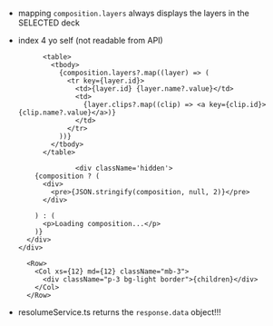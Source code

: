 - mapping `composition.layers` always displays the layers in the SELECTED deck 
- index 4 yo self (not readable from API)


            <table>
              <tbody>
                {composition.layers?.map((layer) => (
                  <tr key={layer.id}>
                    <td>{layer.id} {layer.name?.value}</td>
                    <td>
                      {layer.clips?.map((clip) => <a key={clip.id}>{clip.name?.value}</a>)}
                    </td>
                  </tr>
                ))}
              </tbody>
            </table>

                    <div className='hidden'>
          {composition ? (
            <div>
              <pre>{JSON.stringify(composition, null, 2)}</pre>
            </div>

          ) : (
            <p>Loading composition...</p>
          )}
        </div>
      </div>

        <Row>
          <Col xs={12} md={12} className="mb-3">
            <div className="p-3 bg-light border">{children}</div>
          </Col>
        </Row>

- resolumeService.ts returns the `response.data` object!!!